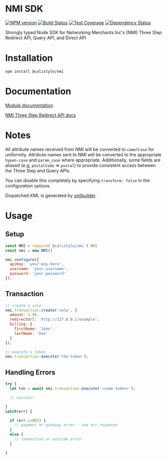 # NMI SDK

[![NPM version][npm-image]][npm-url]
[![Build Status][ci-image]][ci-url]
[![Test Coverage][coverage-image]][coverage-url]
[![Dependency Status][daviddm-image]][daviddm-url]

Strongly typed Node SDK for Networking Merchants Inc's (NMI) Three Step Redirect API, Query API, and Direct API

# Installation
```
npm install @calistyle/nmi
```

# Documentation

[Module documentation](https://github.com/calistyle/nmi/docs.md)

[NMI Three Step Redirect API docs](https://secure.networkmerchants.com/gw/merchants/resources/integration/integration_portal.php#3step_methodology)

# Notes

All attribute names received from NMI will be converted to `camelCase` for uniformity. Attribute names sent to NMI will be converted to the appropriate `hypen-case` and `param_case` where appropriate. Additionally, some fields are aliased (e.g, `postalCode` => `postal`) to provide consistent access between the Three Step and Query APIs. 

You can disable this completely by specifying `transform: false` in the configuration options.

Dispatched XML is generated by [xmlbuilder](https://github.com/oozcitak/xmlbuilder-js/wiki/Conversion-From-Object).

# Usage

## Setup
```js
const NMI = require('@calistyle/nmi').NMI
const nmi = new NMI()

nmi.configure({
  apiKey: 'your-key-here',
  username: 'your-username',
  password: 'your-password'
});
```

## Transaction
```js
// create a sale
nmi.transaction.create('sale', {
  amount: 2.99,
  redirectUrl: 'http://127.0.0.1/example',
  billing: {
    firstName: 'John',
    lastName: 'Doe'
  }
});

// execute a token
nmi.transaction.execute('the-token');
```

## Handling Errors
```js
try {
  let txn = await nmi.transaction.execute('<some-token>');

  // success!

}
catch(err) {

  if (err.isNMI) {
    // payment or gateway error - see err.response
  }
  else {
    // connection or outside error
  }

}
```

[npm-image]: https://img.shields.io/npm/v/@calistyle/nmi.svg?style=flat-square
[npm-url]: https://npmjs.org/package/@calistyle/nmi
[ci-image]: https://img.shields.io/circleci/project/github/CaliStyle/nmi/master.svg
[ci-url]: https://circleci.com/gh/CaliStyle/nmi/tree/master
[daviddm-image]: http://img.shields.io/david/CaliStyle/nmi.svg?style=flat-square
[daviddm-url]: https://david-dm.org/CaliStyle/nmi
[coverage-image]: https://img.shields.io/codeclimate/coverage/github/CaliStyle/nmi.svg?style=flat-square
[coverage-url]: https://codeclimate.com/github/CaliStyle/nmi/coverage
